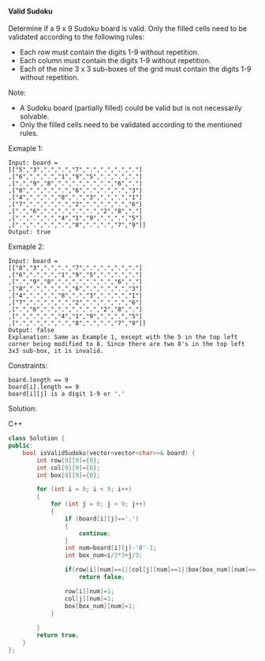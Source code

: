 #### Valid Sudoku

Determine if a 9 x 9 Sudoku board is valid. Only the filled cells need to be validated according to the following rules:

- Each row must contain the digits 1-9 without repetition.
- Each column must contain the digits 1-9 without repetition.
- Each of the nine 3 x 3 sub-boxes of the grid must contain the digits 1-9 without repetition.

Note:

- A Sudoku board (partially filled) could be valid but is not necessarily solvable.
- Only the filled cells need to be validated according to the mentioned rules.

Exmaple 1:

```
Input: board = 
[["5","3",".",".","7",".",".",".","."]
,["6",".",".","1","9","5",".",".","."]
,[".","9","8",".",".",".",".","6","."]
,["8",".",".",".","6",".",".",".","3"]
,["4",".",".","8",".","3",".",".","1"]
,["7",".",".",".","2",".",".",".","6"]
,[".","6",".",".",".",".","2","8","."]
,[".",".",".","4","1","9",".",".","5"]
,[".",".",".",".","8",".",".","7","9"]]
Output: true
```

Exmaple 2:

```
Input: board = 
[["8","3",".",".","7",".",".",".","."]
,["6",".",".","1","9","5",".",".","."]
,[".","9","8",".",".",".",".","6","."]
,["8",".",".",".","6",".",".",".","3"]
,["4",".",".","8",".","3",".",".","1"]
,["7",".",".",".","2",".",".",".","6"]
,[".","6",".",".",".",".","2","8","."]
,[".",".",".","4","1","9",".",".","5"]
,[".",".",".",".","8",".",".","7","9"]]
Output: false
Explanation: Same as Example 1, except with the 5 in the top left corner being modified to 8. Since there are two 8's in the top left 3x3 sub-box, it is invalid.
```

Constraints:

```
board.length == 9
board[i].length == 9
board[i][j] is a digit 1-9 or '.'
```

Solution:

C++

```cpp
class Solution {
public:
    bool isValidSudoku(vector<vector<char>>& board) {
        int row[9][9]={0};
        int col[9][9]={0};
        int box[9][9]={0};

        for (int i = 0; i < 9; i++)
        {
            for (int j = 0; j < 9; j++)
            {   
                if (board[i][j]=='.')
                {
                    continue;
                }
                int num=board[i][j]-'0'-1;
                int box_num=i/3*3+j/3;

                if(row[i][num]==1||col[j][num]==1||box[box_num][num]==1)
                    return false;

                row[i][num]=1;
                col[j][num]=1;
                box[box_num][num]=1;
            }
            
        }
        return true;
    }
};
```

